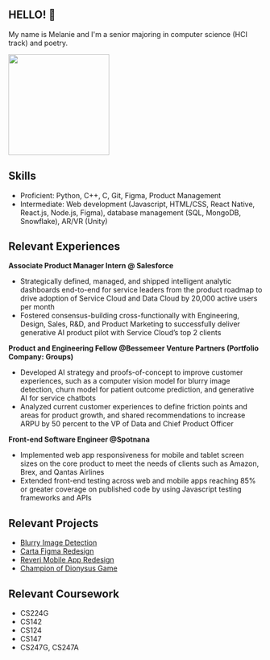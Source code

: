 
## HELLO! 👋

My name is Melanie and I'm a senior majoring in computer science (HCI track) and poetry.  

<img src="https://www.melaniezhou.com/images/selfie.jpg" width="200" height="200" />

## Skills
- Proficient: Python, C++, C, Git, Figma, Product Management
- Intermediate: Web development (Javascript, HTML/CSS, React Native, React.js, Node.js, Figma), database management (SQL, MongoDB, Snowflake), AR/VR (Unity)

## Relevant Experiences 
**Associate Product Manager Intern @ Salesforce**  
- Strategically defined, managed, and shipped intelligent analytic dashboards end-to-end for service leaders from the product roadmap to drive adoption of Service Cloud and Data Cloud by 20,000 active users per month  
- Fostered consensus-building cross-functionally with Engineering, Design, Sales, R&D, and Product Marketing to successfully deliver generative AI product pilot with Service Cloud’s top 2 clients  

**Product and Engineering Fellow @Bessemeer Venture Partners (Portfolio Company: Groups)**  
- Developed AI strategy and proofs-of-concept to improve customer experiences, such as a computer vision model for blurry image detection, churn model for patient outcome prediction, and generative AI for service chatbots  
- Analyzed current customer experiences to define friction points and areas for product growth, and shared recommendations to increase ARPU by 50 percent to the VP of Data and Chief Product Officer   

**Front-end Software Engineer @Spotnana**  
- Implemented web app responsiveness for mobile and tablet screen sizes on the core product to meet the needs of clients such as Amazon, Brex, and Qantas Airlines     
- Extended front-end testing across web and mobile apps reaching 85% or greater coverage on published code by using Javascript testing frameworks and APIs

## Relevant Projects
- [Blurry Image Detection](https://www.notion.so/melaniezhou/Groups-Recover-Together-Image-Detection-2a9c1d55b50442bfafaf61f18bef73a4?pvs=4)
- [Carta Figma Redesign](https://www.figma.com/file/Peds0WYP2LM0vSpRDsAhaQ/Carta-Project?type=design&node-id=147-1524&mode=design&t=NhYxHnv47zbWYf4a-0)
- [Reveri Mobile App Redesign](https://www.notion.so/melaniezhou/Reveri-Feedback-Tab-05c754b2be6c4aa397aecac5759e9645?pvs=4)
- [Champion of Dionysus Game](https://www.notion.so/melaniezhou/Champion-of-Dionysus-5c3c46bb31e1458da6a69764aebab64a?pvs=4)

## Relevant Coursework 
- CS224G
- CS142
- CS124
- CS147
- CS247G, CS247A
